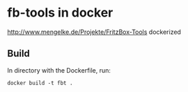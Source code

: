 # fb-tools in docker

http://www.mengelke.de/Projekte/FritzBox-Tools dockerized

## Build

In directory with the Dockerfile, run:

    docker build -t fbt .
    
